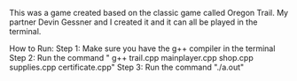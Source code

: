 This was a game created based on the classic game called Oregon Trail. My partner Devin Gessner and I created it and it can all be played in the terminal.

How to Run:
Step 1: Make sure you have the g++ compiler in the terminal
Step 2: Run the command " g++ trail.cpp mainplayer.cpp shop.cpp supplies.cpp certificate.cpp"
Step 3: Run the command "./a.out"
